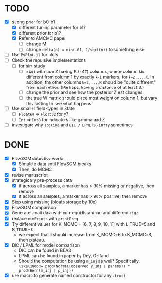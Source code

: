 # TODO
- [x] strong prior for b0, b1
    - [x] different tuning parameter for b1?
    - [x] different prior for b1?
    - [x] Refer to AMCMC paper
        - [ ] change M
        - [ ] change `delta(n) = min(.01, 1/sqrt(n))` to something else
- [ ] Use `PyPlot.jl` for plots
- [ ] Check the repulsive implementations
    - [ ] for sim study
        - [ ] start with true Z having K (=4?) columns, where column `k`is
              different from column 1 by exactly `k-1` markers, for 
              `k=2,...,K`. In addition, the other columns `k=2,...,K` should
              be "quite different" from each other. (Perhaps, having a distance
              of at least 3.)
        - [ ] change the prior and see how the posterior Z est changes.
        - [ ] the true W matrix should place most weight on column 1, but vary
              this setting to see what happens
- [ ] Use smaller field-types in State
    - [ ] `Float64` => `Float32` for y?
    - [ ] `Int` => `Int8` for indicators like gamma and Z
- [ ] investigate why `loglike` and `DIC / LPML` is `-infty` sometimes

# DONE
- [x] FlowSOM detective work:
    - [x] Simulate data until FlowSOM breaks
    - [x] Then, do MCMC
- [x] revise manuscript
- [x] strategically pre-process data
    - [x] if across all samples, a marker has > 90% missing or negative, then remove
    - [x] if across all samples, a marker has > 90% positive, then remove
- [x] Stop using missing (bloats storage by 10x)
- [x] FlowSOM comparison
- [x] Generate small data with non-equidistant mu and different `sig2`
- [x] replace `numPrints` with `printFreq`
- [x] Try different values for K_MCMC = [6, 7, 8, 9, 10, 11] with L_TRUE=5 and K_TRUE=8
    - we expect that ll should increase from K_MCMC=6 to K_MCMC=8, then plateau.
- [x] DIC / LPML for model comparison
    - DIC can be found in BDA3
    - LPML can be found in paper by Dey, Gelfand
    - Should the computation be using `m_inj` as well? Specifically,
      `likelihood= prod(Normal(observed y_inj | params)) * prod(Bern(m_inj | p_inj))`
- [x] use macro to generate named constructor for any `struct`
